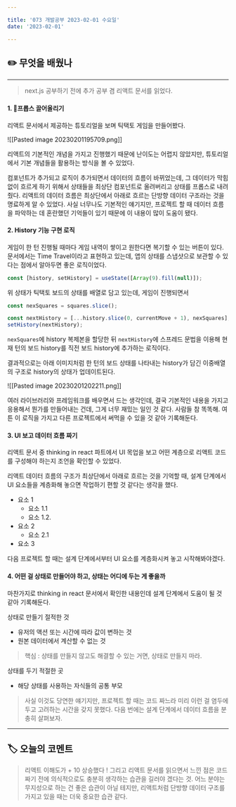 ```yaml
---

title: '073 개발공부 2023-02-01 수요일'
date: '2023-02-01'

---
```


## ✏️ 무엇을 배웠나
---
> next.js 공부하기 전에 추가 공부 겸 리액트 문서를 읽었다.

#### 1. 프롭스 끌어올리기

리액트 문서에서 제공하는 튜토리얼을 보며 틱택토 게임을 만들어봤다.

![[Pasted image 20230201195709.png]]

리액트의 기본적인 개념을 가지고 진행했기 때문에 난이도는 어렵지 않았지만, 튜토리얼에서 기본 개념들을 활용하는 방식을 볼 수 있었다.

컴포넌트가 추가되고 로직이 추가되면서 데이터의 흐름이 바뀌었는데, 그 데이터가 막힘없이 흐르게 하기 위해서 상태들을 최상단 컴포넌트로 올려버리고 상태를 프롭스로 내려줬다. 리액트의 데이터 흐름은 최상단에서 아래로 흐르는 단방향 데이터 구조라는 것을 명료하게 알 수 있었다. 사실 너무나도 기본적인 얘기지만, 프로젝트 할 때 데이터 흐름을 파악하는 데 혼란했던 기억들이 있기 때문에 이 내용이 많이 도움이 됐다.

#### 2. History 기능 구현 로직

게임이 한 턴 진행될 때마다 게임 내역이 쌓이고 원한다면 복기할 수 있는 버튼이 있다. 문서에서는 Time Travel이라고 표현하고 있는데, 앱의 상태를 스냅샷으로 보관할 수 있다는 점에서 알아두면 좋은 로직이었다.

```js
const [history, setHistory] = useState([Array(9).fill(null)]);
```

위 상태가 틱택토 보드의 상태를 배열로 담고 있는데, 게임이 진행되면서

```js
const nexSquares = squares.slice();

const nextHistory = [...history.slice(0, currentMove + 1), nexSquares];
setHistory(nextHistory);
```

`nexSquares`에 history 복제본을 할당한 뒤
`nextHistory`에 스프레드 문법을 이용해 현재 턴의 보드 history를 직전 보드 history에 추가하는 로직이다.

결과적으로는 아래 이미지처럼 한 턴의 보드 상태를 나타내는 history가 담긴 이중배열의 구조로 history의 상태가 업데이트된다.

![[Pasted image 20230201202211.png]]

여러 라이브러리와 프레임워크를 배우면서 드는 생각인데, 결국 기본적인 내용을 가지고 응용해서 뭔가를 만들어내는 건데, 그게 너무 재밌는 일인 것 같다. 사람들 참 똑똑해. 여튼 이 로직을 가지고 다른 프로젝트에서 써먹을 수 있을 것 같아 기록해둔다.

#### 3. UI 보고 데이터 흐름 짜기

리액트 문서 중 thinking in react 파트에서 UI 목업을 보고 어떤 계층으로 리액트 코드를 구성해야 하는지 조언을 확인할 수 있었다.

리액트 데이터 흐름의 구조가 최상단에서 아래로 흐르는 것을 기억할 때, 설계 단계에서 UI 요소들을 계층화해 놓으면 작업하기 편할 것 같다는 생각을 했다.

- 요소 1
	- 요소 1.1
	- 요소 1.2.
- 요소 2
	- 요소 2.1
- 요소 3

다음 프로젝트 할 때는 설계 단계에서부터 UI 요소를 계층화시켜 놓고 시작해봐야겠다.

#### 4. 어떤 걸 상태로 만들어야 하고, 상태는 어디에 두는 게 좋을까

마찬가지로 thinking in react 문서에서 확인한 내용인데 설계 단계에서 도움이 될 것 같아 기록해둔다. 

상태로 만들기 절적한 것
- 유저의 액션 또는 시간에 따라 값이 변하는 것
- 원본 데이터에서 계산할 수 없는 것

> 핵심 : 상태를 만들지 않고도 해결할 수 있는 거면, 상태로 만들지 마라.

상태를 두기 적절한 곳
- 해당 상태를 사용하는 자식들의 공통 부모

> 사실 이것도 당연한 얘기지만, 프로젝트 할 때는 코드 짜느라 미리 이런 걸 염두에 두고 고려하는 시간을 갖지 못했다. 다음 번에는 설계 단계에서 데이터 흐름을 분충히 살펴보자.

---
## 🏷️ 오늘의 코멘트
> 리액트 이해도가 + 10 상승했다 ! 그리고 리액트 문서를 읽으면서 느낀 점은 코드 짜기 전에 의식적으로도 충분히 생각하는 습관을 길러야 겠다는 것. 어느 분야는 무지성으로 하는 건 좋은 습관이 아닐 테지만, 리액트처럼 단방향 데이터 구조를 가지고 있을 때는 더욱 중요한 습관 같다. 




